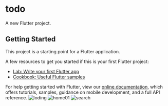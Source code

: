 # todo

A new Flutter project.

## Getting Started

This project is a starting point for a Flutter application.

A few resources to get you started if this is your first Flutter project:

- [Lab: Write your first Flutter app](https://flutter.dev/docs/get-started/codelab)
- [Cookbook: Useful Flutter samples](https://flutter.dev/docs/cookbook)

For help getting started with Flutter, view our
[online documentation](https://flutter.dev/docs), which offers tutorials,
samples, guidance on mobile development, and a full API reference.
![loding](https://user-images.githubusercontent.com/71139789/161461934-726b667d-dfc7-445f-bc32-caf5ed2ac780.jpg)
![home01](https://user-images.githubusercontent.com/71139789/161463080-b6f42f1b-dda3-49d9-9f6c-a635ee6f8f9c.jpg)
![search](https://user-images.githubusercontent.com/71139789/161463109-d4795ae6-1cff-4724-b6c4-b6bfff7d118c.jpg)
